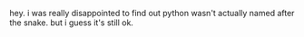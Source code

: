 hey.
i was really disappointed to find out python wasn't actually named after the snake. 
but i guess it's still ok. 
